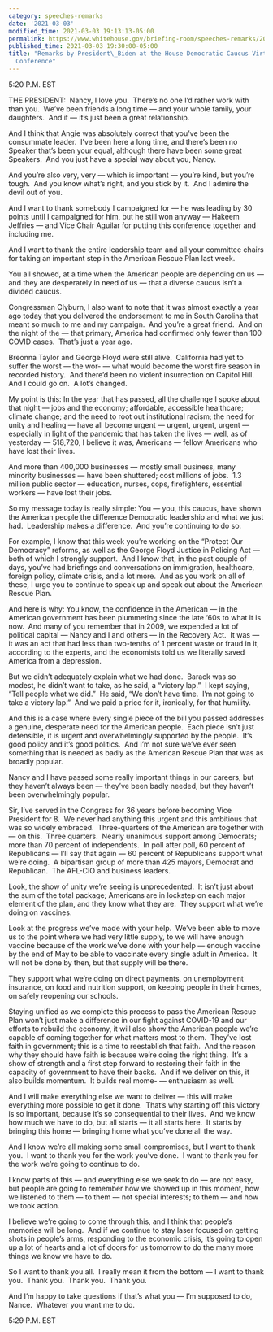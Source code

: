 ```yaml
---
category: speeches-remarks
date: '2021-03-03'
modified_time: 2021-03-03 19:13:13-05:00
permalink: https://www.whitehouse.gov/briefing-room/speeches-remarks/2021/03/03/remarks-by-president-biden-at-the-house-democratic-caucus-virtual-issues-conference/
published_time: 2021-03-03 19:30:00-05:00
title: "Remarks by President\_Biden at the House Democratic Caucus Virtual Issues\_\
  Conference"
---
```

 
5:20 P.M. EST

THE PRESIDENT:  Nancy, I love you.  There’s no one I’d rather work with
than you.  We’ve been friends a long time — and your whole family, your
daughters.  And it — it’s just been a great relationship. 

And I think that Angie was absolutely correct that you’ve been the
consummate leader.  I’ve been here a long time, and there’s been no
Speaker that’s been your equal, although there have been some great
Speakers.  And you just have a special way about you, Nancy. 

And you’re also very, very — which is important — you’re kind, but
you’re tough.  And you know what’s right, and you stick by it.  And I
admire the devil out of you.

And I want to thank somebody I campaigned for — he was leading by 30
points until I campaigned for him, but he still won anyway — Hakeem
Jeffries — and Vice Chair Aguilar for putting this conference together
and including me.

And I want to thank the entire leadership team and all your committee
chairs for taking an important step in the American Rescue Plan last
week.

You all showed, at a time when the American people are depending on us —
and they are desperately in need of us — that a diverse caucus isn’t a
divided caucus. 

Congressman Clyburn, I also want to note that it was almost exactly a
year ago today that you delivered the endorsement to me in South
Carolina that meant so much to me and my campaign.  And you’re a great
friend.  And on the night of the — that primary, America had confirmed
only fewer than 100 COVID cases.  That’s just a year ago.

Breonna Taylor and George Floyd were still alive.  California had yet to
suffer the worst — the wor- — what would become the worst fire season in
recorded history.  And there’d been no violent insurrection on Capitol
Hill.  And I could go on.  A lot’s changed. 

My point is this: In the year that has passed, all the challenge I spoke
about that night — jobs and the economy; affordable, accessible
healthcare; climate change; and the need to root out institutional
racism; the need for unity and healing — have all become urgent —
urgent, urgent, urgent — especially in light of the pandemic that has
taken the lives — well, as of yesterday — 518,720, I believe it was,
Americans — fellow Americans who have lost their lives. 

And more than 400,000 businesses — mostly small business, many minority
businesses — have been shuttered; cost millions of jobs.  1.3 million
public sector — education, nurses, cops, firefighters, essential workers
— have lost their jobs.

So my message today is really simple: You — you, this caucus, have shown
the American people the difference Democratic leadership and what we
just had.  Leadership makes a difference.  And you’re continuing to do
so. 

For example, I know that this week you’re working on the “Protect Our
Democracy” reforms, as well as the George Floyd Justice in Policing Act
— both of which I strongly support.  And I know that, in the past couple
of days, you’ve had briefings and conversations on immigration,
healthcare, foreign policy, climate crisis, and a lot more.  And as you
work on all of these, I urge you to continue to speak up and speak out
about the American Rescue Plan.

And here is why: You know, the confidence in the American — in the
American government has been plummeting since the late ‘60s to what it
is now.  And many of you remember that in 2009, we expended a lot of
political capital — Nancy and I and others — in the Recovery Act.  It
was — it was an act that had less than two-tenths of 1 percent waste or
fraud in it, according to the experts, and the economists told us we
literally saved America from a depression. 

But we didn’t adequately explain what we had done.  Barack was so
modest, he didn’t want to take, as he said, a “victory lap.”  I kept
saying, “Tell people what we did.”  He said, “We don’t have time.  I’m
not going to take a victory lap.”  And we paid a price for it,
ironically, for that humility.

And this is a case where every single piece of the bill you passed
addresses a genuine, desperate need for the American people.  Each piece
isn’t just defensible, it is urgent and overwhelmingly supported by the
people.  It’s good policy and it’s good politics.  And I’m not sure
we’ve ever seen something that is needed as badly as the American Rescue
Plan that was as broadly popular.

Nancy and I have passed some really important things in our careers, but
they haven’t always been — they’ve been badly needed, but they haven’t
been overwhelmingly popular. 

Sir, I’ve served in the Congress for 36 years before becoming Vice
President for 8.  We never had anything this urgent and this ambitious
that was so widely embraced.  Three-quarters of the American are
together with — on this.  Three quarters.  Nearly unanimous support
among Democrats; more than 70 percent of independents.  In poll after
poll, 60 percent of Republicans — I’ll say that again — 60 percent of
Republicans support what we’re doing.  A bipartisan group of more than
425 mayors, Democrat and Republican.  The AFL-CIO and business leaders.

Look, the show of unity we’re seeing is unprecedented.  It isn’t just
about the sum of the total package; Americans are in lockstep on each
major element of the plan, and they know what they are.  They support
what we’re doing on vaccines.

Look at the progress we’ve made with your help.  We’ve been able to move
us to the point where we had very little supply, to we will have enough
vaccine because of the work we’ve done with your help — enough vaccine
by the end of May to be able to vaccinate every single adult in
America.  It will not be done by then, but that supply will be there. 

They support what we’re doing on direct payments, on unemployment
insurance, on food and nutrition support, on keeping people in their
homes, on safely reopening our schools. 

Staying unified as we complete this process to pass the American Rescue
Plan won’t just make a difference in our fight against COVID-19 and our
efforts to rebuild the economy, it will also show the American people
we’re capable of coming together for what matters most to them.  They’ve
lost faith in government; this is a time to reestablish that faith.  And
the reason why they should have faith is because we’re doing the right
thing.  It’s a show of strength and a first step forward to restoring
their faith in the capacity of government to have their backs.  And if
we deliver on this, it also builds momentum.  It builds real mome- —
enthusiasm as well. 

And I will make everything else we want to deliver — this will make
everything more possible to get it done.  That’s why starting off this
victory is so important, because it’s so consequential to their lives. 
And we know how much we have to do, but all starts — it all starts
here.  It starts by bringing this home — bringing home what you’ve done
all the way. 

And I know we’re all making some small compromises, but I want to thank
you.  I want to thank you for the work you’ve done.  I want to thank you
for the work we’re going to continue to do. 

I know parts of this — and everything else we seek to do — are not easy,
but people are going to remember how we showed up in this moment, how we
listened to them — to them — not special interests; to them — and how we
took action. 

I believe we’re going to come through this, and I think that people’s
memories will be long.  And if we continue to stay laser focused on
getting shots in people’s arms, responding to the economic crisis, it’s
going to open up a lot of hearts and a lot of doors for us tomorrow to
do the many more things we know we have to do. 

So I want to thank you all.  I really mean it from the bottom — I want
to thank you.  Thank you.  Thank you.  Thank you. 

And I’m happy to take questions if that’s what you — I’m supposed to do,
Nance.  Whatever you want me to do.                       

5:29 P.M. EST
